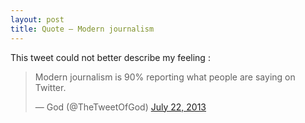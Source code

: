 ```yaml
---
layout: post
title: Quote — Modern journalism
---
```


This tweet could not better describe my feeling :

<blockquote class="twitter-tweet">

<p>
Modern journalism is 90% reporting what people are saying on Twitter.
</p>

&mdash; God (@TheTweetOfGod) 
<a href="https://twitter.com/TheTweetOfGod/statuses/359441152522469376">July 22, 2013</a>

</blockquote>
